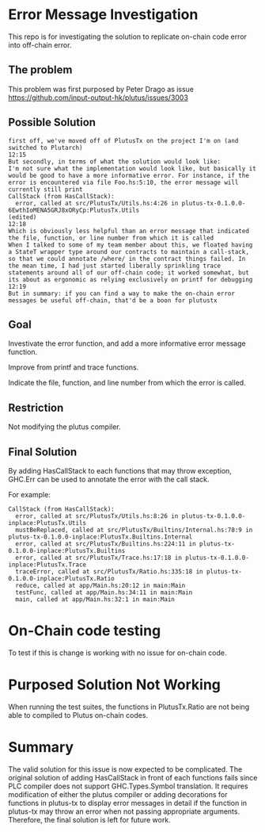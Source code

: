 # Error Message Investigation

This repo is for investigating the solution to replicate on-chain code error into off-chain error.

## **The problem**

This problem was first purposed by Peter Drago as issue 
https://github.com/input-output-hk/plutus/issues/3003

## **Possible Solution**

```
first off, we've moved off of PlutusTx on the project I'm on (and switched to Plutarch)
12:15
But secondly, in terms of what the solution would look like:
I'm not sure what the implementation would look like, but basically it would be good to have a more informative error. For instance, if the error is encountered via file Foo.hs:5:10, the error message will currently still print
CallStack (from HasCallStack):
  error, called at src/PlutusTx/Utils.hs:4:26 in plutus-tx-0.1.0.0-6EwthIoMENA5GRJ8xORyCp:PlutusTx.Utils
(edited)
12:18
Which is obviously less helpful than an error message that indicated the file, function, or line number from which it is called
When I talked to some of my team member about this, we floated having a StateT wrapper type around our contracts to maintain a call-stack, so that we could annotate /where/ in the contract things failed. In the mean time, I had just started liberally sprinkling trace statements around all of our off-chain code; it worked somewhat, but its about as ergonomic as relying exclusively on printf for debugging
12:19
But in summary: if you can find a way to make the on-chain error messages be useful off-chain, that'd be a boon for plutustx
```
## **Goal**
 
Investivate the error function, and add a more informative error message function.

Improve from printf and trace functions.

Indicate the file, function, and line number from which the error is called.

## **Restriction**

Not modifying the plutus compiler.

## **Final Solution**

By adding HasCallStack to each functions that may throw exception, GHC.Err can be used to annotate the error with the call stack.

For example:
```
CallStack (from HasCallStack):
  error, called at src/PlutusTx/Utils.hs:8:26 in plutus-tx-0.1.0.0-inplace:PlutusTx.Utils
  mustBeReplaced, called at src/PlutusTx/Builtins/Internal.hs:78:9 in plutus-tx-0.1.0.0-inplace:PlutusTx.Builtins.Internal
  error, called at src/PlutusTx/Builtins.hs:224:11 in plutus-tx-0.1.0.0-inplace:PlutusTx.Builtins
  error, called at src/PlutusTx/Trace.hs:17:18 in plutus-tx-0.1.0.0-inplace:PlutusTx.Trace
  traceError, called at src/PlutusTx/Ratio.hs:335:18 in plutus-tx-0.1.0.0-inplace:PlutusTx.Ratio
  reduce, called at app/Main.hs:20:12 in main:Main
  testFunc, called at app/Main.hs:34:11 in main:Main
  main, called at app/Main.hs:32:1 in main:Main
```

# **On-Chain code testing**

To test if this is change is working with no issue for on-chain code. 

# **Purposed Solution Not Working**

When running the test suites, the functions in PlutusTx.Ratio are not being able to compiled to Plutus on-chain codes.

# **Summary**

The valid solution for this issue is now expected to be complicated. The original solution of adding HasCallStack in front of each functions fails since PLC compiler does not support GHC.Types.Symbol translation. It requires modification of either the plutus compiler or adding decorations for functions in plutus-tx to display error messages in detail if the function in plutus-tx may throw an error when not passing appropriate arguments. Therefore, the final solution is left for future work.